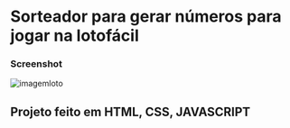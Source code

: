 # Sorteador para gerar números para jogar na lotofácil

### Screenshot
![imagemloto](https://github.com/thiagotmdev/sorteador-loto/assets/64815231/79de4903-cc62-4578-ad51-1644098b83a7)


## Projeto feito em HTML, CSS, JAVASCRIPT
